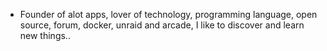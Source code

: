 - Founder of alot apps, lover of technology, programming language, open source, forum, docker, unraid and arcade, I like to discover and learn new things..
  <br>















































































































































































































